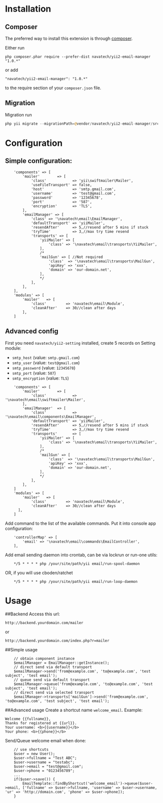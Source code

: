 # Installation #

## Composer ##
The preferred way to install this extension is through [composer](http://getcomposer.org/download/).

Either run

```
php composer.phar require --prefer-dist navatech/yii2-email-manager "1.0.*"
```

or add

```
"navatech/yii2-email-manager": "1.0.*"
```

to the require section of your `composer.json` file.

## Migration ##

Migration run

```php
php yii migrate --migrationPath=@vendor/navatech/yii2-email-manager/src/migrations
```

# Configuration #

## Simple configuration:
```
    'components' => [
        'mailer'        => [
            'class'            => 'yii\swiftmailer\Mailer',
            'useFileTransport' => false,
            'host'             => 'smtp.gmail.com',
            'username'         => 'test@gmail.com',
            'password'         => '12345678',
            'port'             => '587',
            'encryption'       => 'TLS',
        ],
        'emailManager' => [
            'class' => '\navatech\email\EmailManager',
            'defaultTransport' => 'yiiMailer',
            'resendAfter'      => 5,//resend after 5 mins if stuck
            'tryTime'          => 3,//max try time resend
            'transports' => [
                'yiiMailer' => [
                    'class' => '\navatech\email\transports\YiiMailer',
                ],
                /*
                'mailGun' => [ //Not required
                    'class'  => '\navatech\email\transports\MailGun',
                    'apiKey' => 'xxx',
                    'domain' => 'our-domain.net',
                ],
                */
            ],
        ],
    ],
    'modules' => [
        'mailer'   => [
            'class'         => 'navatech\email\Module',
            'cleanAfter'    => 30//clean after days
        ],
    ]
```
## Advanced config
First you need `navatech/yii2-setting` installed, create 5 records on Setting module:
* `smtp_host` (value: `smtp.gmail.com`)
* `smtp_user` (value: `test@gmail.com`)
* `smtp_password` (value: `12345678`)
* `smtp_port` (value: `587`)
* `smtp_encryption` (value: `TLS`)

```
    'components' => [
        'mailer'        => [
            'class'            => '\navatech\email\swiftmailer\Mailer',
        ],
        'emailManager'  => [
            'class'            => '\navatech\email\components\EmailManager',
            'defaultTransport' => 'yiiMailer',
            'resendAfter'      => 5,//resend after 5 mins if stuck
            'tryTime'          => 3,//max try time resend
            'transports'       => [
                'yiiMailer' => [
                    'class' => '\navatech\email\transports\YiiMailer',
                ],
                /*
                'mailGun' => [
                    'class'  => '\navatech\email\transports\MailGun',
                    'apiKey' => 'xxx',
                    'domain' => 'our-domain.net',
                ],
                */
            ],
        ],
    ]
    'modules' => [
        'mailer'   => [
            'class'         => 'navatech\email\Module',
            'cleanAfter'    => 30//clean after days
      ],
    ]
```
Add command to the list of the available commands. Put it into console app configuration:
```
    'controllerMap' => [
        'email' => '\navatech\email\commands\EmailController',
    ],
```
Add email sending daemon into crontab, can be via lockrun or run-one utils:
```
    */5 * * * * php /your/site/path/yii email/run-spool-daemon
```
OR, if you will use cboden/ratchet
```
    */5 * * * * php /your/site/path/yii email/run-loop-daemon
```
# Usage
##Backend
Access this url:
```
http://backend.yourdomain.com/mailer
```
or
```
http://backend.yourdomain.com/index.php?r=mailer
```
##Simple usage
```
    // obtain component instance
    $emailManager = EmailManager::getInstance();
    // direct send via default transport
    $emailManager->send('from@example.com', 'to@example.com', 'test subject', 'test email');
    // queue send via default transport
    $emailManager->queue('from@example.com', 'to@example.com', 'test subject', 'test email');
    // direct send via selected transport
    $emailManager->transports['mailGun']->send('from@example.com', 'to@example.com', 'test subject', 'test email');
```
##Advanced usage
Create a shortcut name `welcome_email`. Example: 
```$xslt
Welcome {{fullname}},
Thanks for registered at {{url}}.
Your username: <b>{{username}}</b>
Your phone: <b>{{phone}}</b>
```
Send/Queue welcome email when done:
```    
    // use shortcuts
    $user = new User();
    $user->fullname = "Test ABC";
    $user->username = "testabc";
    $user->email = "test@gmail.com";
    $user->phone = "0123456789";
    ...
    if($user->save()) {
        EmailTemplate::findByShortcut('welcome_email')->queue($user->email, ['fullname' => $user->fullname, 'username' => $user->username, 'ur' => 'http://domain.com', 'phone' => $user->phone]);
    }
```
